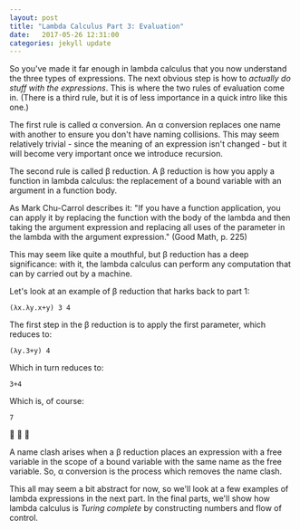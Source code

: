 ```yaml
---
layout: post
title: "Lambda Calculus Part 3: Evaluation"
date:   2017-05-26 12:31:00
categories: jekyll update
---
```


So you've made it far enough in lambda calculus that you now understand the three types of expressions. The next obvious step is how to _actually do stuff with the expressions_. This is where the two rules of evaluation come in. (There is a third rule, but it is of less importance in a quick intro like this one.)

The first rule is called α conversion. An α conversion replaces one name with another to ensure you don't have naming collisions. This may seem relatively trivial - since the meaning of an expression isn't changed - but it will become very important once we introduce recursion.

The second rule is called β reduction. A β reduction is how you apply a function in lambda calculus: the replacement of a bound variable with an argument in a function body.

As Mark Chu-Carrol describes it:
"If you have a function application, you can apply it by replacing the function with the body of the lambda and then taking the argument expression and replacing all uses of the parameter in the lambda with the argument expression." (Good Math, p. 225)


This may seem like quite a mouthful, but β reduction has a deep significance: with it, the lambda calculus can perform any computation that can by carried out by a machine. 

Let's look at an example of β reduction that harks back to part 1:

```
(λx.λy.x+y) 3 4
```

The first step in the β reduction is to apply the first parameter, which reduces to:

```
(λy.3+y) 4
```

Which in turn reduces to:

```
3+4
```
Which is, of course:

```
7
```

:tada: :tada: :tada:

A name clash arises when a β reduction places an expression with a free variable in the scope of a bound variable with the same name as the free variable. So, α conversion is the process which removes the name clash.

This all may seem a bit abstract for now, so we'll look at a few examples of lambda expressions in the next part. In the final parts, we'll show how lambda calculus is _Turing complete_ by constructing numbers and flow of control.